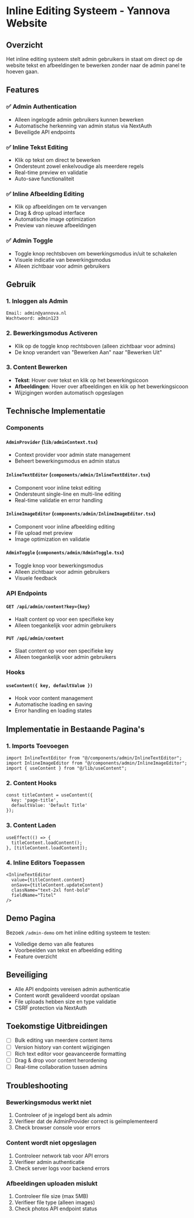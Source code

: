 # Inline Editing Systeem - Yannova Website

## Overzicht

Het inline editing systeem stelt admin gebruikers in staat om direct op de website tekst en afbeeldingen te bewerken zonder naar de admin panel te hoeven gaan.

## Features

### ✅ Admin Authentication
- Alleen ingelogde admin gebruikers kunnen bewerken
- Automatische herkenning van admin status via NextAuth
- Beveiligde API endpoints

### ✅ Inline Tekst Editing
- Klik op tekst om direct te bewerken
- Ondersteunt zowel enkelvoudige als meerdere regels
- Real-time preview en validatie
- Auto-save functionaliteit

### ✅ Inline Afbeelding Editing
- Klik op afbeeldingen om te vervangen
- Drag & drop upload interface
- Automatische image optimization
- Preview van nieuwe afbeeldingen

### ✅ Admin Toggle
- Toggle knop rechtsboven om bewerkingsmodus in/uit te schakelen
- Visuele indicatie van bewerkingsmodus
- Alleen zichtbaar voor admin gebruikers

## Gebruik

### 1. Inloggen als Admin
```
Email: admin@yannova.nl
Wachtwoord: admin123
```

### 2. Bewerkingsmodus Activeren
- Klik op de toggle knop rechtsboven (alleen zichtbaar voor admins)
- De knop verandert van "Bewerken Aan" naar "Bewerken Uit"

### 3. Content Bewerken
- **Tekst**: Hover over tekst en klik op het bewerkingsicoon
- **Afbeeldingen**: Hover over afbeeldingen en klik op het bewerkingsicoon
- Wijzigingen worden automatisch opgeslagen

## Technische Implementatie

### Components

#### `AdminProvider` (`lib/adminContext.tsx`)
- Context provider voor admin state management
- Beheert bewerkingsmodus en admin status

#### `InlineTextEditor` (`components/admin/InlineTextEditor.tsx`)
- Component voor inline tekst editing
- Ondersteunt single-line en multi-line editing
- Real-time validatie en error handling

#### `InlineImageEditor` (`components/admin/InlineImageEditor.tsx`)
- Component voor inline afbeelding editing
- File upload met preview
- Image optimization en validatie

#### `AdminToggle` (`components/admin/AdminToggle.tsx`)
- Toggle knop voor bewerkingsmodus
- Alleen zichtbaar voor admin gebruikers
- Visuele feedback

### API Endpoints

#### `GET /api/admin/content?key={key}`
- Haalt content op voor een specifieke key
- Alleen toegankelijk voor admin gebruikers

#### `PUT /api/admin/content`
- Slaat content op voor een specifieke key
- Alleen toegankelijk voor admin gebruikers

### Hooks

#### `useContent({ key, defaultValue })`
- Hook voor content management
- Automatische loading en saving
- Error handling en loading states

## Implementatie in Bestaande Pagina's

### 1. Imports Toevoegen
```tsx
import InlineTextEditor from "@/components/admin/InlineTextEditor";
import InlineImageEditor from "@/components/admin/InlineImageEditor";
import { useContent } from "@/lib/useContent";
```

### 2. Content Hooks
```tsx
const titleContent = useContent({ 
  key: 'page-title', 
  defaultValue: 'Default Title' 
});
```

### 3. Content Laden
```tsx
useEffect(() => {
  titleContent.loadContent();
}, [titleContent.loadContent]);
```

### 4. Inline Editors Toepassen
```tsx
<InlineTextEditor
  value={titleContent.content}
  onSave={titleContent.updateContent}
  className="text-2xl font-bold"
  fieldName="Titel"
/>
```

## Demo Pagina

Bezoek `/admin-demo` om het inline editing systeem te testen:
- Volledige demo van alle features
- Voorbeelden van tekst en afbeelding editing
- Feature overzicht

## Beveiliging

- Alle API endpoints vereisen admin authenticatie
- Content wordt gevalideerd voordat opslaan
- File uploads hebben size en type validatie
- CSRF protection via NextAuth

## Toekomstige Uitbreidingen

- [ ] Bulk editing van meerdere content items
- [ ] Version history van content wijzigingen
- [ ] Rich text editor voor geavanceerde formatting
- [ ] Drag & drop voor content herordening
- [ ] Real-time collaboration tussen admins

## Troubleshooting

### Bewerkingsmodus werkt niet
1. Controleer of je ingelogd bent als admin
2. Verifieer dat de AdminProvider correct is geïmplementeerd
3. Check browser console voor errors

### Content wordt niet opgeslagen
1. Controleer network tab voor API errors
2. Verifieer admin authenticatie
3. Check server logs voor backend errors

### Afbeeldingen uploaden mislukt
1. Controleer file size (max 5MB)
2. Verifieer file type (alleen images)
3. Check photos API endpoint status
